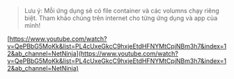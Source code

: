   

> Lưu ý: Mỗi ứng dụng sẽ có file container và các volumns chạy riêng biệt. Tham khảo chúng trên internet cho từng ứng dụng và app của mình!

  

  

[https://www.youtube.com/watch?v=QePBbG5MoKk&list=PL4cUxeGkcC9hxjeEtdHFNYMtCpjNBm3h7&index=12&ab_channel=NetNinja](https://www.youtube.com/watch?v=QePBbG5MoKk&list=PL4cUxeGkcC9hxjeEtdHFNYMtCpjNBm3h7&index=12&ab_channel=NetNinja)